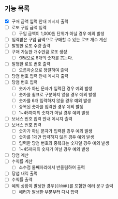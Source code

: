 ## 기능 목록

- [x] 구매 금액 입력 안내 메시지 출력
- [ ] 로또 구입 금액 입력
    -[ ] 구입 금액이 1,000원 단위가 아닐 경우 예외 발생
-[ ] 입력받은 구입 금액으로 구매할 수 있는 로또 개수 계산
-[ ] 발행한 로또 수량 출력
-[ ] 구매 가능한 개수만큼 로또 생성
    -[ ] 랜덤으로 6개의 숫자를 뽑는다.
-[ ] 발행한 로또 번호 출력
    -[ ] 오름차순으로 정렬하여 출력
- [ ] 당첨 번호 입력 안내 메시지 출력
- [ ] 당첨 번호 입력
    -[ ] 숫자가 아닌 문자가 입력된 경우 예외 발생
    -[ ] 숫자를 쉼표로 구분하지 않을 경우 예외 발생
    -[ ] 숫자를 6개 입력하지 않을 경우 예외 발생
    -[ ] 중복된 숫자를 입력한 경우 예외 발생
    -[ ] 1~45까지의 숫자가 아닐 경우 예외 발생
- [ ] 보너스 번호 입력 안내 메시지 출력
- [ ] 보너스 번호 입력
    -[ ] 숫자가 아닌 문자가 입력된 경우 예외 발생
    -[ ] 숫자를 1개만 입력하지 않은 경우 예외 발생
    -[ ] 입력한 당첨 번호와 중복되는 숫자일 경우 예외 발생
    -[ ] 1~45까지의 숫자가 아닐 경우 예외 발생
-[ ] 당첨 계산
-[ ] 수익률 계산
    -[ ] 소수점 둘째자리에서 반올림하여 출력
-[ ] 당첨 내역 출력
-[ ] 수익률 출력
-[ ] 예외 상황이 발생한 경우`[ERROR]`를 포함한 에러 문구 출력
    -[ ] 에러가 발생한 부분부터 다시 입력